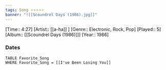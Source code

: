 ```yaml
---
tags: Song ⭐⭐⭐⭐⭐ 
banner: "![[Scoundrel Days (1986).jpg]]"
---
```

[Time:: 4:27]
[Artist:: [[a-ha]] ]
[Genre:: Electronic, Rock, Pop]
[Played:: 5]
[Album:: [[Scoundrel Days (1986)]]]
[Year:: 1986]
### Dates
````dataview
TABLE Favorite_Song
WHERE Favorite_Song = [[I've Been Losing You]]
````